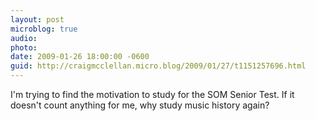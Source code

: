 ```yaml
---
layout: post
microblog: true
audio: 
photo: 
date: 2009-01-26 18:00:00 -0600
guid: http://craigmcclellan.micro.blog/2009/01/27/t1151257696.html
---
```

I'm trying to find the motivation to study for the SOM Senior Test.  If it doesn't count anything for me, why study music history again?

